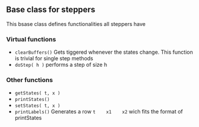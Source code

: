 ## Base class for steppers

This bsase class defines functionalities all steppers have

### Virtual functions
- `clearBuffers()` Gets tiggered whenever the states change. This function is trivial for single step methods
- `doStep( h )` performs a step of size h

### Other functions
- `getStates( t, x )`
- `printStates()`
- `setStates( t, x )`
- `printLabels()` Generates a row `t    x1    x2` wich fits the format of printStates